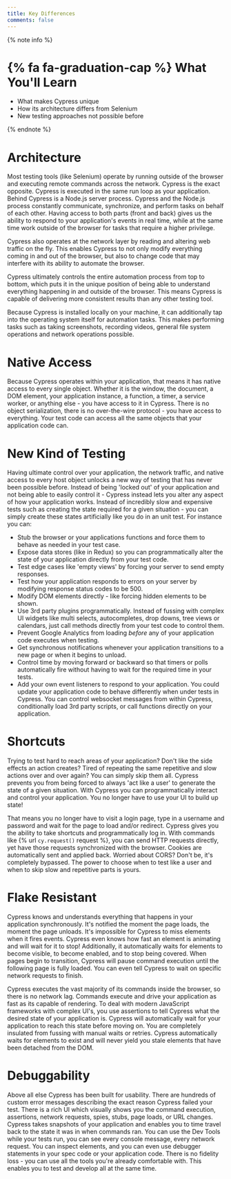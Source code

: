 ```yaml
---
title: Key Differences
comments: false
---
```


{% note info %}
# {% fa fa-graduation-cap %} What You'll Learn

- What makes Cypress unique
- How its architecture differs from Selenium
- New testing approaches not possible before

{% endnote %}

# Architecture

Most testing tools (like Selenium) operate by running outside of the browser and executing remote commands across the network. Cypress is the exact opposite. Cypress is executed in the same run loop as your application. Behind Cypress is a Node.js server process. Cypress and the Node.js process constantly communicate, synchronize, and perform tasks on behalf of each other. Having access to both parts (front and back) gives us the ability to respond to your application's events in real time, while at the same time work outside of the browser for tasks that require a higher privilege.

Cypress also operates at the network layer by reading and altering web traffic on the fly. This enables Cypress to not only modify everything coming in and out of the browser, but also to change code that may interfere with its ability to automate the browser.

Cypress ultimately controls the entire automation process from top to bottom, which puts it in the unique position of being able to understand everything happening in and outside of the browser. This means Cypress is capable of delivering more consistent results than any other testing tool.

Because Cypress is installed locally on your machine, it can additionally tap into the operating system itself for automation tasks. This makes performing tasks such as taking screenshots, recording videos, general file system operations and network operations possible.

# Native Access

Because Cypress operates within your application, that means it has native access to every single object. Whether it is the window, the document, a DOM element, your application instance, a function, a timer, a service worker, or anything else - you have access to it in Cypress. There is no object serialization, there is no over-the-wire protocol - you have access to everything. Your test code can access all the same objects that your application code can.

# New Kind of Testing

Having ultimate control over your application, the network traffic, and native access to every host object unlocks a new way of testing that has never been possible before. Instead of being 'locked out' of your application and not being able to easily control it - Cypress instead lets you alter any aspect of how your application works. Instead of incredibly slow and expensive tests such as creating the state required for a given situation - you can simply create these states artificially like you do in an unit test. For instance you can:

- Stub the browser or your applications functions and force them to behave as needed in your test case.
- Expose data stores (like in Redux) so you can programmatically alter the state of your application directly from your test code.
- Test edge cases like 'empty views' by forcing your server to send empty responses.
- Test how your application responds to errors on your server by modifying response status codes to be 500.
- Modify DOM elements directly - like forcing hidden elements to be shown.
- Use 3rd party plugins programmatically. Instead of fussing with complex UI widgets like multi selects, autocompletes, drop downs, tree views or calendars, just call methods directly from your test code to control them.
- Prevent Google Analytics from loading *before* any of your application code executes when testing.
- Get synchronous notifications whenever your application transitions to a new page or when it begins to unload.
- Control time by moving forward or backward so that timers or polls automatically fire without having to wait for the required time in your tests.
- Add your own event listeners to respond to your application. You could update your application code to behave differently when under tests in Cypress. You can control websocket messages from within Cypress, conditionally load 3rd party scripts, or call functions directly on your application.

# Shortcuts

Trying to test hard to reach areas of your application? Don't like the side effects an action creates? Tired of repeating the same repetitive and slow actions over and over again? You can simply skip them all. Cypress prevents you from being forced to always 'act like a user' to generate the state of a given situation. With Cypress you can programmatically interact and control your application. You no longer have to use your UI to build up state!

That means you no longer have to visit a login page, type in a username and password and wait for the page to load and/or redirect. Cypress gives you the ability to take shortcuts and programmatically log in. With commands like {% url `cy.request()` request %}, you can send HTTP requests directly, yet have those requests synchronized with the browser. Cookies are automatically sent and applied back. Worried about CORS? Don't be, it's completely bypassed. The power to choose when to test like a user and when to skip slow and repetitive parts is yours.

# Flake Resistant

Cypress knows and understands everything that happens in your application synchronously. It's notified the moment the page loads, the moment the page unloads. It's impossible for Cypress to miss elements when it fires events. Cypress even knows how fast an element is animating and will wait for it to stop! Additionally, it automatically waits for elements to become visible, to become enabled, and to stop being covered. When pages begin to transition, Cypress will pause command execution until the following page is fully loaded. You can even tell Cypress to wait on specific network requests to finish.

Cypress executes the vast majority of its commands inside the browser, so there is no network lag. Commands execute and drive your application as fast as its capable of rendering. To deal with modern JavaScript frameworks with complex UI's, you use assertions to tell Cypress what the desired state of your application is. Cypress will automatically wait for your application to reach this state before moving on. You are completely insulated from fussing with manual waits or retries. Cypress automatically waits for elements to exist and will never yield you stale elements that have been detached from the DOM.

# Debuggability

Above all else Cypress has been built for usability. There are hundreds of custom error messages describing the exact reason Cypress failed your test. There is a rich UI which visually shows you the command execution, assertions, network requests, spies, stubs, page loads, or URL changes. Cypress takes snapshots of your application and enables you to time travel back to the state it was in when commands ran. You can use the Dev Tools while your tests run, you can see every console message, every network request. You can inspect elements, and you can even use debugger statements in your spec code or your application code. There is no fidelity loss - you can use all the tools you're already comfortable with. This enables you to test and develop all at the same time.
